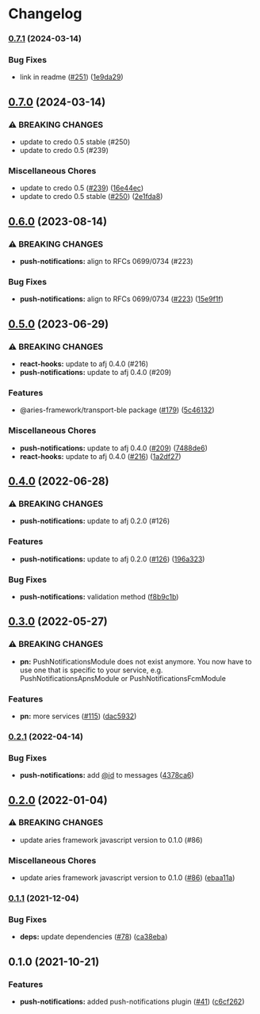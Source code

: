# Changelog

### [0.7.1](https://www.github.com/openwallet-foundation/credo-ts-ext/compare/push-notifications-v0.7.0...push-notifications-v0.7.1) (2024-03-14)


### Bug Fixes

* link in readme ([#251](https://www.github.com/openwallet-foundation/credo-ts-ext/issues/251)) ([1e9da29](https://www.github.com/openwallet-foundation/credo-ts-ext/commit/1e9da29a1e77b53945c7b9b1ea669a91c16dc56c))

## [0.7.0](https://www.github.com/openwallet-foundation/credo-ts-ext/compare/push-notifications-v0.6.0...push-notifications-v0.7.0) (2024-03-14)


### ⚠ BREAKING CHANGES

* update to credo 0.5 stable (#250)
* update to credo 0.5 (#239)

### Miscellaneous Chores

* update to credo 0.5 ([#239](https://www.github.com/openwallet-foundation/credo-ts-ext/issues/239)) ([16e44ec](https://www.github.com/openwallet-foundation/credo-ts-ext/commit/16e44ec3134bf401bc98e89918a3cc5d223f90d6))
* update to credo 0.5 stable ([#250](https://www.github.com/openwallet-foundation/credo-ts-ext/issues/250)) ([2e1fda8](https://www.github.com/openwallet-foundation/credo-ts-ext/commit/2e1fda896d166306dc051284e7c8016cd8111f1d))

## [0.6.0](https://www.github.com/hyperledger/aries-framework-javascript-ext/compare/push-notifications-v0.5.0...push-notifications-v0.6.0) (2023-08-14)


### ⚠ BREAKING CHANGES

* **push-notifications:** align to RFCs 0699/0734 (#223)

### Bug Fixes

* **push-notifications:** align to RFCs 0699/0734 ([#223](https://www.github.com/hyperledger/aries-framework-javascript-ext/issues/223)) ([15e9f1f](https://www.github.com/hyperledger/aries-framework-javascript-ext/commit/15e9f1f76a4048e386b6023f0e0361a863e3a56f))

## [0.5.0](https://www.github.com/hyperledger/aries-framework-javascript-ext/compare/push-notifications-v0.4.0...push-notifications-v0.5.0) (2023-06-29)


### ⚠ BREAKING CHANGES

* **react-hooks:** update to afj 0.4.0 (#216)
* **push-notifications:** update to afj 0.4.0 (#209)

### Features

* @aries-framework/transport-ble package ([#179](https://www.github.com/hyperledger/aries-framework-javascript-ext/issues/179)) ([5c46132](https://www.github.com/hyperledger/aries-framework-javascript-ext/commit/5c461322df0102f2b075b386447c7fd68575c278))


### Miscellaneous Chores

* **push-notifications:** update to afj 0.4.0 ([#209](https://www.github.com/hyperledger/aries-framework-javascript-ext/issues/209)) ([7488de6](https://www.github.com/hyperledger/aries-framework-javascript-ext/commit/7488de64ee029dd58b6452532b4ef067497678c6))
* **react-hooks:** update to afj 0.4.0 ([#216](https://www.github.com/hyperledger/aries-framework-javascript-ext/issues/216)) ([1a2df27](https://www.github.com/hyperledger/aries-framework-javascript-ext/commit/1a2df2788a642cc715d4a033526174eab486cfa0))

## [0.4.0](https://www.github.com/hyperledger/aries-framework-javascript-ext/compare/push-notifications-v0.3.0...push-notifications-v0.4.0) (2022-06-28)


### ⚠ BREAKING CHANGES

* **push-notifications:** update to afj 0.2.0 (#126)

### Features

* **push-notifications:** update to afj 0.2.0 ([#126](https://www.github.com/hyperledger/aries-framework-javascript-ext/issues/126)) ([196a323](https://www.github.com/hyperledger/aries-framework-javascript-ext/commit/196a3233f7284ed2acdba9d3724acc5c55cd2be4))


### Bug Fixes

* **push-notifications:** validation method ([f8b9c1b](https://www.github.com/hyperledger/aries-framework-javascript-ext/commit/f8b9c1b1d18780227b7db6a30efe11f407da5ef3))

## [0.3.0](https://www.github.com/hyperledger/aries-framework-javascript-ext/compare/push-notifications-v0.2.1...push-notifications-v0.3.0) (2022-05-27)


### ⚠ BREAKING CHANGES

* **pn:** PushNotificationsModule does not exist anymore. You now have to use one that is specific to your service, e.g. PushNotificationsApnsModule or PushNotificationsFcmModule

### Features

* **pn:** more services ([#115](https://www.github.com/hyperledger/aries-framework-javascript-ext/issues/115)) ([dac5932](https://www.github.com/hyperledger/aries-framework-javascript-ext/commit/dac59321b40bbf4b5dc488212b8c6a13eb1d4d19))

### [0.2.1](https://www.github.com/hyperledger/aries-framework-javascript-ext/compare/push-notifications-v0.2.0...push-notifications-v0.2.1) (2022-04-14)


### Bug Fixes

* **push-notifications:** add [@id](https://www.github.com/id) to messages ([4378ca6](https://www.github.com/hyperledger/aries-framework-javascript-ext/commit/4378ca6bbcab5369f9b49917707417b32d1cf443))

## [0.2.0](https://www.github.com/hyperledger/aries-framework-javascript-ext/compare/push-notifications-v0.1.1...push-notifications-v0.2.0) (2022-01-04)


### ⚠ BREAKING CHANGES

* update aries framework javascript version to 0.1.0 (#86)

### Miscellaneous Chores

* update aries framework javascript version to 0.1.0 ([#86](https://www.github.com/hyperledger/aries-framework-javascript-ext/issues/86)) ([ebaa11a](https://www.github.com/hyperledger/aries-framework-javascript-ext/commit/ebaa11a8f1c4588b020e870abd092a5813ec28ef))

### [0.1.1](https://www.github.com/hyperledger/aries-framework-javascript-ext/compare/push-notifications-v0.1.0...push-notifications-v0.1.1) (2021-12-04)


### Bug Fixes

* **deps:** update dependencies ([#78](https://www.github.com/hyperledger/aries-framework-javascript-ext/issues/78)) ([ca38eba](https://www.github.com/hyperledger/aries-framework-javascript-ext/commit/ca38eba50dbb524269865d4fbfcb2d33720d0b48))

## 0.1.0 (2021-10-21)


### Features

* **push-notifications:** added push-notifications plugin ([#41](https://www.github.com/hyperledger/aries-framework-javascript-ext/issues/41)) ([c6cf262](https://www.github.com/hyperledger/aries-framework-javascript-ext/commit/c6cf262a21399cc55f3a1dab0e24831b96c2bb18))
